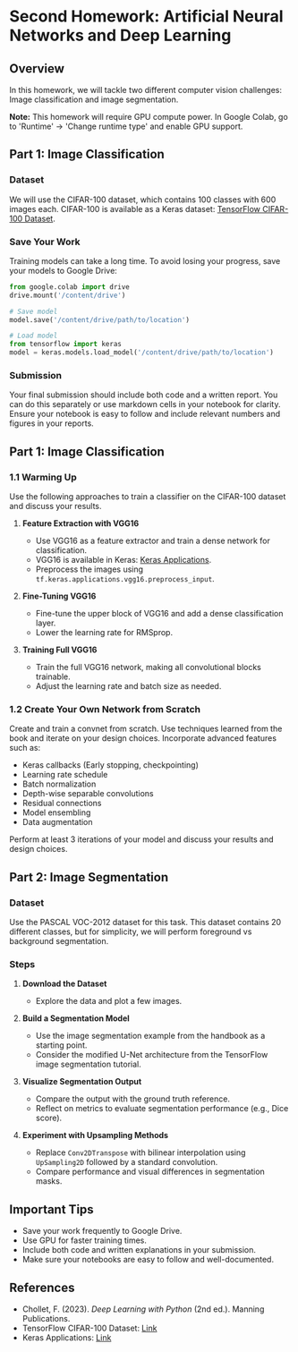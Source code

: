 # Second Homework: Artificial Neural Networks and Deep Learning

## Overview
In this homework, we will tackle two different computer vision challenges: Image classification and image segmentation.

**Note:** This homework will require GPU compute power. In Google Colab, go to 'Runtime' -> 'Change runtime type' and enable GPU support.

## Part 1: Image Classification

### Dataset
We will use the CIFAR-100 dataset, which contains 100 classes with 600 images each. CIFAR-100 is available as a Keras dataset:
[TensorFlow CIFAR-100 Dataset](https://www.tensorflow.org/api_docs/python/tf/keras/datasets).

### Save Your Work
Training models can take a long time. To avoid losing your progress, save your models to Google Drive:
```python
from google.colab import drive
drive.mount('/content/drive')

# Save model
model.save('/content/drive/path/to/location')

# Load model
from tensorflow import keras
model = keras.models.load_model('/content/drive/path/to/location')
```

### Submission
Your final submission should include both code and a written report. You can do this separately or use markdown cells in your notebook for clarity. Ensure your notebook is easy to follow and include relevant numbers and figures in your reports.

## Part 1: Image Classification

### 1.1 Warming Up
Use the following approaches to train a classifier on the CIFAR-100 dataset and discuss your results.

1. **Feature Extraction with VGG16**
   - Use VGG16 as a feature extractor and train a dense network for classification.
   - VGG16 is available in Keras: [Keras Applications](https://www.tensorflow.org/api_docs/python/tf/keras/applications).
   - Preprocess the images using `tf.keras.applications.vgg16.preprocess_input`.

2. **Fine-Tuning VGG16**
   - Fine-tune the upper block of VGG16 and add a dense classification layer.
   - Lower the learning rate for RMSprop.

3. **Training Full VGG16**
   - Train the full VGG16 network, making all convolutional blocks trainable.
   - Adjust the learning rate and batch size as needed.

### 1.2 Create Your Own Network from Scratch
Create and train a convnet from scratch. Use techniques learned from the book and iterate on your design choices. Incorporate advanced features such as:
- Keras callbacks (Early stopping, checkpointing)
- Learning rate schedule
- Batch normalization
- Depth-wise separable convolutions
- Residual connections
- Model ensembling
- Data augmentation

Perform at least 3 iterations of your model and discuss your results and design choices.

## Part 2: Image Segmentation

### Dataset
Use the PASCAL VOC-2012 dataset for this task. This dataset contains 20 different classes, but for simplicity, we will perform foreground vs background segmentation.

### Steps
1. **Download the Dataset**
   - Explore the data and plot a few images.

2. **Build a Segmentation Model**
   - Use the image segmentation example from the handbook as a starting point.
   - Consider the modified U-Net architecture from the TensorFlow image segmentation tutorial.

3. **Visualize Segmentation Output**
   - Compare the output with the ground truth reference.
   - Reflect on metrics to evaluate segmentation performance (e.g., Dice score).

4. **Experiment with Upsampling Methods**
   - Replace `Conv2DTranspose` with bilinear interpolation using `UpSampling2D` followed by a standard convolution.
   - Compare performance and visual differences in segmentation masks.

## Important Tips
- Save your work frequently to Google Drive.
- Use GPU for faster training times.
- Include both code and written explanations in your submission.
- Make sure your notebooks are easy to follow and well-documented.

## References
- Chollet, F. (2023). *Deep Learning with Python* (2nd ed.). Manning Publications.
- TensorFlow CIFAR-100 Dataset: [Link](https://www.tensorflow.org/api_docs/python/tf/keras/datasets)
- Keras Applications: [Link](https://www.tensorflow.org/api_docs/python/tf/keras/applications)
